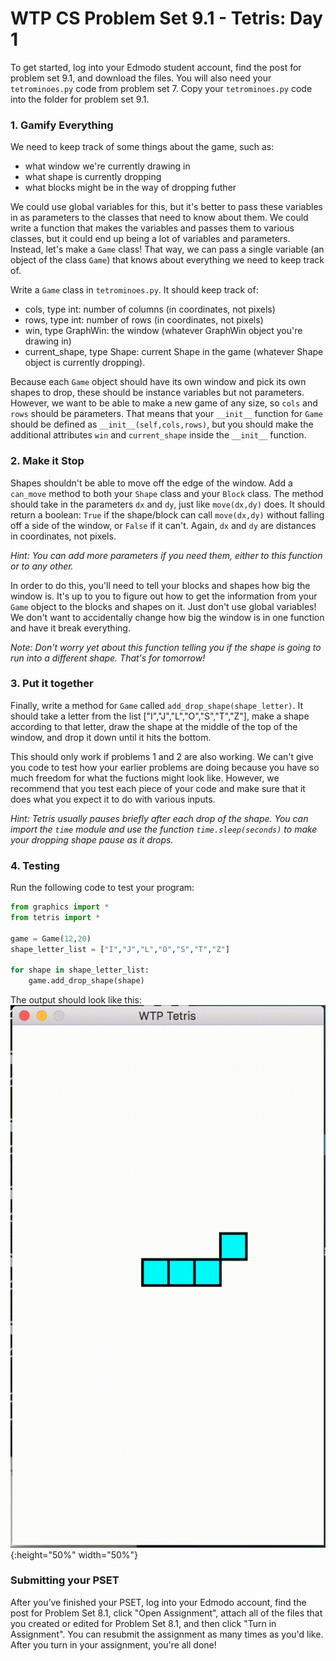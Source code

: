 # WTP CS Problem Set 9.1 - Tetris: Day 1

To get started, log into your Edmodo student account, find the post for problem set 9.1, and download the files. You will also need your `tetrominoes.py` code from problem set 7. Copy your `tetrominoes.py` code into the folder for problem set 9.1.

### 1. Gamify Everything
We  need  to  keep  track  of  some  things  about  the  game,  such  as:

  * what  window  we're  currently  drawing  in
  * what  shape  is  currently  dropping
  * what  blocks  might  be  in  the  way  of  dropping  futher
  
 We  could  use  global  variables  for  this,  but  it's  better  to  pass  these  variables  in  as  parameters  to  the  classes  that need  to  know  about  them.  We  could  write  a  function  that  makes  the  variables  and  passes  them  to  various  classes, but  it  could  end  up  being  a  lot  of  variables  and  parameters.  Instead,  let's  make  a  `Game`  class!  That  way,  we  can  pass  a single  variable  (an  object  of  the  class  `Game`)  that  knows  about  everything  we  need  to  keep  track  of.
 
Write  a  `Game`  class in `tetrominoes.py`.  It  should  keep  track  of:
  
  * cols,  type  int:  number  of  columns  (in  coordinates,  not  pixels)
  * rows,  type  int:  number  of  rows  (in  coordinates,  not  pixels)
  * win,  type  GraphWin:  the  window  (whatever  GraphWin  object  you're  drawing  in)
  * current_shape,  type  Shape:  current  Shape  in  the  game  (whatever  Shape  object  is  currently  dropping).
  
Because  each  `Game`  object  should  have  its  own  window  and  pick  its  own  shapes  to  drop,  these  should  be  instance variables  but  not  parameters.  However,  we  want  to  be  able  to  make  a  new  game  of  any  size,  so  `cols`  and  `rows` should  be  parameters.  That  means  that  your  `__init__`  function  for  `Game`  should  be  defined  as  `__init__(self,cols,rows)`,  but  you  should  make  the  additional  attributes  `win`  and  `current_shape`  inside  the  `__init__`  function.
 
### 2. Make it Stop
Shapes  shouldn't  be  able  to  move  off  the  edge  of  the  window.  Add  a  `can_move`  method  to  both  your  `Shape`  class  and your  `Block`  class.  The  method  should  take  in  the  parameters  `dx`  and  `dy`,  just  like  `move(dx,dy)`  does.  It  should  return a  boolean:  `True`  if  the  shape/block  can  call  `move(dx,dy)`  without  falling  off  a  side  of  the  window,  or  `False`  if  it  can't. Again,  `dx`  and  `dy`  are  distances  in  coordinates,  not  pixels.

*Hint:  You  can  add  more  parameters  if  you  need  them,  either  to  this  function  or  to  any  other.*

In  order  to  do  this,  you'll  need  to  tell  your  blocks  and  shapes  how  big  the  window  is.  It's  up  to  you  to  figure  out  how  to get  the  information  from  your  `Game`  object  to  the  blocks  and  shapes  on  it.  Just  don't  use  global  variables!  We  don't want  to  accidentally  change  how  big  the  window  is  in  one  function  and  have  it  break  everything.

*Note:  Don't  worry  yet  about  this  function  telling  you  if  the  shape  is  going  to  run  into  a  different  shape.  That's  for tomorrow!*
 
### 3. Put it together
Finally,  write  a  method  for  `Game`  called  `add_drop_shape(shape_letter)`.  It  should  take  a  letter  from  the  list ["I","J","L","O","S","T","Z"],  make  a  shape  according  to  that  letter,  draw  the  shape  at  the  middle  of  the  top  of  the window,  and  drop  it  down  until  it  hits  the  bottom.

This  should  only  work  if  problems  1 and  2 are  also  working.  We  can't  give  you  code  to  test  how  your  earlier problems  are  doing  because  you  have  so  much  freedom  for  what  the  fuctions  might  look  like.  However,  we recommend  that  you  test  each  piece  of  your  code  and  make  sure  that  it  does  what  you  expect  it  to  do  with  various inputs.

*Hint:  Tetris  usually  pauses  briefly  after  each  drop  of  the  shape.  You  can  import  the  `time`  module  and  use  the  function `time.sleep(seconds)`  to  make  your  dropping  shape  pause  as  it  drops.*
 
### 4. Testing
Run the following code to test your program:
```python
from graphics import *
from tetris import *
 
game = Game(12,20)
shape_letter_list = ["I","J","L","O","S","T","Z"]
 
for shape in shape_letter_list:
    game.add_drop_shape(shape)
```

The  output  should  look  like this:
![animation gif](./tetris_3.gif){:height="50%" width="50%"}

### Submitting your PSET
After you’ve finished your PSET, log into your Edmodo account, find the post for Problem Set 8.1, click "Open Assignment", attach all of the files that you created or edited for Problem Set 8.1, and then click "Turn in Assignment". You can resubmit the assignment as many times as you'd like. After you turn in your assignment, you're all done!
